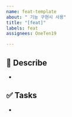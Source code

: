 ```yaml
---
name: feat-template
about: " 기능 구현시 사용"
title: "[feat]"
labels: feat
assignees: OneTen19

---
```


## 📄 Describe

- 

## ✅ Tasks

-

